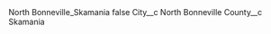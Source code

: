 <?xml version="1.0" encoding="UTF-8"?>
<CustomMetadata xmlns="http://soap.sforce.com/2006/04/metadata" xmlns:xsi="http://www.w3.org/2001/XMLSchema-instance" xmlns:xsd="http://www.w3.org/2001/XMLSchema">
    <label>North Bonneville_Skamania</label>
    <protected>false</protected>
    <values>
        <field>City__c</field>
        <value xsi:type="xsd:string">North Bonneville</value>
    </values>
    <values>
        <field>County__c</field>
        <value xsi:type="xsd:string">Skamania</value>
    </values>
</CustomMetadata>
